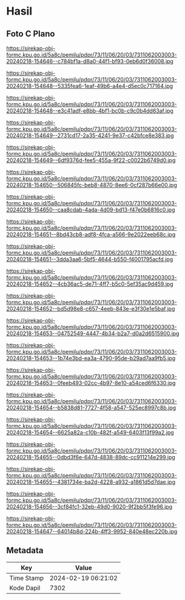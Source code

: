 # Hasil

## Foto C Plano

https://sirekap-obj-formc.kpu.go.id/5a8c/pemilu/pdpr/73/11/06/20/03/7311062003003-20240218-154646--c784bf1a-d8a0-44f1-bf93-0eb6d0f36008.jpg

https://sirekap-obj-formc.kpu.go.id/5a8c/pemilu/pdpr/73/11/06/20/03/7311062003003-20240218-154648--5335fea6-1eaf-49b6-a4e4-d5ec0c717164.jpg

https://sirekap-obj-formc.kpu.go.id/5a8c/pemilu/pdpr/73/11/06/20/03/7311062003003-20240218-154648--e3c41adf-e8bb-4bf1-bc0b-c9c0b4dd63af.jpg

https://sirekap-obj-formc.kpu.go.id/5a8c/pemilu/pdpr/73/11/06/20/03/7311062003003-20240218-154649--2731cd17-2a35-4241-9e37-c42bfce8e383.jpg

https://sirekap-obj-formc.kpu.go.id/5a8c/pemilu/pdpr/73/11/06/20/03/7311062003003-20240218-154649--6df9376d-fee5-455a-9f22-c0022b6749d0.jpg

https://sirekap-obj-formc.kpu.go.id/5a8c/pemilu/pdpr/73/11/06/20/03/7311062003003-20240218-154650--506845fc-beb8-4870-8ee6-0cf287b66e00.jpg

https://sirekap-obj-formc.kpu.go.id/5a8c/pemilu/pdpr/73/11/06/20/03/7311062003003-20240218-154650--caa8cdab-4ada-4d09-bd13-f47e0b6816c0.jpg

https://sirekap-obj-formc.kpu.go.id/5a8c/pemilu/pdpr/73/11/06/20/03/7311062003003-20240218-154651--8bd43cb8-adf8-4fca-a566-9e2022eeb68c.jpg

https://sirekap-obj-formc.kpu.go.id/5a8c/pemilu/pdpr/73/11/06/20/03/7311062003003-20240218-154651--3dda3aa6-5bf5-4644-b550-f4001795acfd.jpg

https://sirekap-obj-formc.kpu.go.id/5a8c/pemilu/pdpr/73/11/06/20/03/7311062003003-20240218-154652--4cb36ac5-de71-4ff7-b5c0-5ef35ac9d459.jpg

https://sirekap-obj-formc.kpu.go.id/5a8c/pemilu/pdpr/73/11/06/20/03/7311062003003-20240218-154652--bd5d98e8-c657-4eeb-843e-e3f30e1e5baf.jpg

https://sirekap-obj-formc.kpu.go.id/5a8c/pemilu/pdpr/73/11/06/20/03/7311062003003-20240218-154653--04752549-4447-4b34-b2a7-d0a2d6515900.jpg

https://sirekap-obj-formc.kpu.go.id/5a8c/pemilu/pdpr/73/11/06/20/03/7311062003003-20240218-154653--1b74e3bd-ea3a-4790-95de-b29ad7aa9fb5.jpg

https://sirekap-obj-formc.kpu.go.id/5a8c/pemilu/pdpr/73/11/06/20/03/7311062003003-20240218-154653--0feeb493-02cc-4b97-8e10-a54ced6f6330.jpg

https://sirekap-obj-formc.kpu.go.id/5a8c/pemilu/pdpr/73/11/06/20/03/7311062003003-20240218-154654--b5838d81-7727-4f58-a547-525ec8997c8b.jpg

https://sirekap-obj-formc.kpu.go.id/5a8c/pemilu/pdpr/73/11/06/20/03/7311062003003-20240218-154654--6625a82a-c10b-482f-a549-6403f13f99a2.jpg

https://sirekap-obj-formc.kpu.go.id/5a8c/pemilu/pdpr/73/11/06/20/03/7311062003003-20240218-154655--0dbd3f6e-647d-4838-89dc-cc911214e299.jpg

https://sirekap-obj-formc.kpu.go.id/5a8c/pemilu/pdpr/73/11/06/20/03/7311062003003-20240218-154655--4381734e-ba2d-4228-a932-a1861d5d7dae.jpg

https://sirekap-obj-formc.kpu.go.id/5a8c/pemilu/pdpr/73/11/06/20/03/7311062003003-20240218-154656--3cf84fc1-32eb-49d0-9020-9f2bb5f3fe96.jpg

https://sirekap-obj-formc.kpu.go.id/5a8c/pemilu/pdpr/73/11/06/20/03/7311062003003-20240218-154647--64014b8d-224b-4ff3-9952-840e48ec220b.jpg


## Metadata

| Key        | Value               |
| ---------- | ------------------- |
| Time Stamp | 2024-02-19 06:21:02 |
| Kode Dapil | 7302                |



